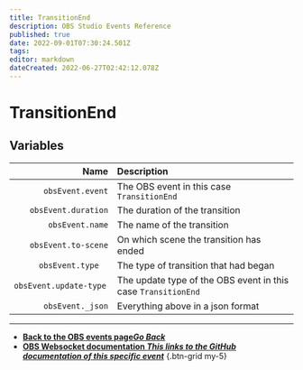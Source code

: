 ```yaml
---
title: TransitionEnd
description: OBS Studio Events Reference
published: true
date: 2022-09-01T07:30:24.501Z
tags: 
editor: markdown
dateCreated: 2022-06-27T02:42:12.078Z
---
```


# TransitionEnd

## Variables

Name | Description
----:|:------------
`obsEvent.event` | The OBS event in this case `TransitionEnd`
`obsEvent.duration` | The duration of the transition
`obsEvent.name` | The name of the transition
`obsEvent.to-scene` | On which scene the transition has ended
`obsEvent.type	` | The type of transition that had began
`obsEvent.update-type	` | The update type of the OBS event in this case `TransitionEnd`
`obsEvent._json` | Everything above in a json format
---

- [<i class="mdi mdi-chevron-left"></i>**Back to the OBS events page*Go Back***](/en/Broadcasters/OBS/Archive/Events)
- [<i class="mdi mdi-github"></i> **OBS Websocket documentation *This links to the GitHub documentation of this specific event***](https://github.com/obsproject/obs-websocket/blob/4.x-current/docs/generated/protocol.md#transitionend)
{.btn-grid my-5}
